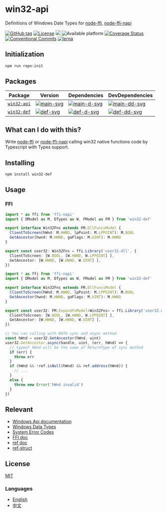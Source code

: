 # win32-api

Definitions of Windows Date Types for [node-ffi], [node-ffi-napi]

[![GitHub tag](https://img.shields.io/github/tag/waitingsong/node-win32-api.svg)]()
[![License](https://img.shields.io/badge/license-MIT-blue.svg)](https://opensource.org/licenses/MIT)
![](https://img.shields.io/badge/lang-TypeScript-blue.svg)
![Available platform](https://img.shields.io/badge/platform-win32-blue.svg)
[![Coverage Status](https://coveralls.io/repos/github/waitingsong/node-win32-api/badge.svg)](https://coveralls.io/github/waitingsong/node-win32-api)
[![Conventional Commits](https://img.shields.io/badge/Conventional%20Commits-1.0.0-yellow.svg)](https://conventionalcommits.org)
[![lerna](https://img.shields.io/badge/maintained%20with-lerna-cc00ff.svg)](https://lernajs.io/)


## Initialization

```sh
npm run repo:init
```

## Packages

| Package       | Version                | Dependencies                 | DevDependencies                |
| ------------- | ---------------------- | ---------------------------- | ------------------------------ |
| [`win32-api`] | [![main-svg]][main-ch] | [![main-d-svg]][main-d-link] | [![main-dd-svg]][main-dd-link] |
| [`win32-def`] | [![def-svg]][def-ch]   | [![def-d-svg]][def-d-link]   | [![def-dd-svg]][def-dd-link]   |


## What can I do with this?

Write [node-ffi] or [node-ffi-napi] calling win32 native functions code by Typescript with Types support.


## Installing
```sh
npm install win32-def
```


## Usage

### FFI
```ts
import * as ffi from 'ffi-napi'
import { DModel as M, DTypes as W, FModel as FM } from 'win32-def'

export interface Win32Fns extends FM.DllFuncsModel {
  ClientToScreen(hWnd: M.HWND, lpPoint: M.LPPOINT): M.BOOL
  GetAncestor(hwnd: M.HWND, gaFlags: M.UINT): M.HWND
}

export const user32: Win32Fns = ffi.Library('user32.dll', {
  ClientToScreen: [W.BOOL, [W.HWND, W.LPPOINT] ],
  GetAncestor: [W.HWND, [W.HWND, W.UINT] ],
})
```

```ts
import * as ffi from 'ffi-napi'
import { DModel as M, DTypes as W, FModel as FM } from 'win32-def'

export interface Win32Fns extends FM.DllFuncsModel {
  ClientToScreen(hWnd: M.HWND, lpPoint: M.LPPOINT): M.BOOL
  GetAncestor(hwnd: M.HWND, gaFlags: M.UINT): M.HWND
}

export const user32: FM.ExpandFnModel<Win32Fns> = ffi.Library('user32.dll', {
  ClientToScreen: [W.BOOL, [W.HWND, W.LPPOINT] ],
  GetAncestor: [W.HWND, [W.HWND, W.UINT] ],
})

// You can calling with BOTH sync and async method
const hWnd = user32.GetAncestor(hWnd, uint)
user32.GetAncestor.async(handle, uint, (err, hWnd) => {
  // typeof hWnd will be the same of ReturnType of sync method
  if (err) {
    throw err
  }
  if (hWnd && !ref.isNull(hWnd) && ref.address(hWnd)) {
    // ...
  }
  else {
    throw new Error('hWnd invalid')
  }
})
```


## Relevant
- [Windows Api documentation](https://msdn.microsoft.com/en-us/library/windows/desktop/ff468919%28v=vs.85%29.aspx)
- [Windows Data Types](https://msdn.microsoft.com/en-us/library/windows/desktop/aa383751#DWORD)
- [System Error Codes](https://msdn.microsoft.com/en-us/library/windows/desktop/ms681381%28v=vs.85%29.aspx)
- [FFI doc](https://github.com/node-ffi/node-ffi/wiki/Node-FFI-Tutorial)
- [ref doc](https://tootallnate.github.io/ref/)
- [ref-struct](https://github.com/TooTallNate/ref-struct)


## License
[MIT](LICENSE)


### Languages
- [English](README.md)
- [中文](README.zh-CN.md)


[node-gyp]: https://github.com/nodejs/node-gyp
[windows-build-tools]: https://github.com/felixrieseberg/windows-build-tools
[node-ffi-napi]: https://github.com/node-ffi-napi/node-ffi-napi
[node-ffi]: https://github.com/node-ffi/node-ffi

[`win32-api`]: https://github.com/waitingsong/node-win32-api/tree/master/packages/win32-api
[main-svg]: https://img.shields.io/npm/v/win32-api.svg?maxAge=86400
[main-ch]: https://github.com/waitingsong/node-win32-api/tree/master/packages/win32-api/CHANGELOG.md
[main-d-svg]: https://david-dm.org/waitingsong/node-win32-api.svg?path=packages/win32-api
[main-d-link]: https://david-dm.org/waitingsong/node-win32-api.svg?path=packages/win32-api
[main-dd-svg]: https://david-dm.org/waitingsong/node-win32-api/dev-status.svg?path=packages/win32-api
[main-dd-link]: https://david-dm.org/waitingsong/node-win32-api?path=packages/win32-api#info=devDependencies

[`win32-def`]: https://github.com/waitingsong/node-win32-api/tree/master/packages/win32-def
[def-svg]: https://img.shields.io/npm/v/win32-def.svg?maxAge=86400
[def-ch]: https://github.com/waitingsong/node-win32-def/tree/master/packages/win32-def/CHANGELOG.md
[def-d-svg]: https://david-dm.org/waitingsong/node-win32-def.svg?path=packages/win32-def
[def-d-link]: https://david-dm.org/waitingsong/node-win32-def.svg?path=packages/win32-def
[def-dd-svg]: https://david-dm.org/waitingsong/node-win32-def/dev-status.svg?path=packages/win32-def
[def-dd-link]: https://david-dm.org/waitingsong/node-win32-def?path=packages/win32-def#info=devDependencies

